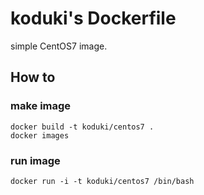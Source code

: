 koduki's Dockerfile
=======================

simple CentOS7 image.

How to
-----------------------

### make image

```[bash]
docker build -t koduki/centos7 .
docker images
```

### run image

```[bash]
docker run -i -t koduki/centos7 /bin/bash
```
